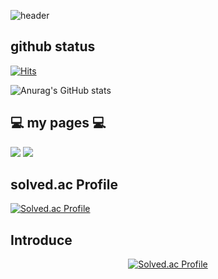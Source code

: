 ![header](https://capsule-render.vercel.app/api?type=waving&color=timeGradient&text=Welcome%20to%20my%20GitHub%20🔭📫&animation=twinkling&fontSize=35&fontAlignY=40&fontAlign=70&height=250)
## github status 

[![Hits](https://hits.seeyoufarm.com/api/count/incr/badge.svg?url=https%3A%2F%2Fgithub.com%2Famm0124&count_bg=%23030303&title_bg=%233CC0B2&icon=github.svg&icon_color=%231F1595&title=Github&edge_flat=false)](https://hits.seeyoufarm.com)

![Anurag's GitHub stats](https://github-readme-stats.vercel.app/api?username=amm0124&show_icons=true&theme=radical)

## 💻 my pages 💻

<img src="https://img.shields.io/badge/naverBlog💻-03C75A?style=for-the-badge&logo=Naver&logoColor=white"> <img src="https://img.shields.io/badge/githubPages💻-222222?style=for-the-badge&logo=githubpages&logoColor=white">

## solved.ac Profile 

[![Solved.ac Profile](http://mazassumnida.wtf/api/v2/generate_badge?boj=amm0124)](https://solved.ac/amm0124/) 

## Introduce 












<div align="center">



[![Solved.ac Profile](http://mazassumnida.wtf/api/v2/generate_badge?boj=amm0124)](https://solved.ac/amm0124/) 


</div>

<!-- <a href="버튼을 눌렀을 때 이동할 링크" target="_blank"><img src="https://img.shields.io/badge/뱃지레이블-배경색?style=뱃지모양&logo=로고&logoColor=로고색상"/></a>>

<!--
**amm0124/amm0124** is a ✨ _special_ ✨ repository because its `README.md` (this file) appears on your GitHub profile.

![Anurag's GitHub stats](https://github-readme-stats.vercel.app/api?username=amm0124&show_icons=true&theme=radical)

Here are some ideas to get you started:

- 🔭 I’m currently working on ...
- 🌱 I’m currently learning ...
- 👯 I’m looking to collaborate on ...
- 🤔 I’m looking for help with ...
- 💬 Ask me about ...
- 📫 How to reach me: ...
- 😄 Pronouns: ...
- ⚡ Fun fact: ...
-->

